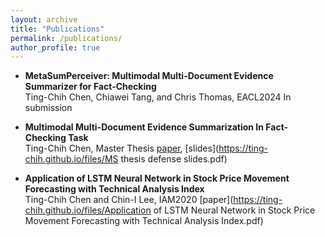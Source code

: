 ```yaml
---
layout: archive
title: "Publications"
permalink: /publications/
author_profile: true
---
```


- **MetaSumPerceiver: Multimodal Multi-Document Evidence Summarizer for Fact-Checking**  
Ting-Chih Chen, Chiawei Tang, and Chris Thomas, EACL2024 In submission

- **Multimodal Multi-Document Evidence Summarization In Fact-Checking Task**  
Ting-Chih Chen, Master Thesis [paper](), [slides](https://ting-chih.github.io/files/MS thesis defense slides.pdf)

- **Application of LSTM Neural Network in Stock Price Movement Forecasting with Technical Analysis Index**  
Ting-Chih Chen and Chin-I Lee, IAM2020 [paper](https://ting-chih.github.io/files/Application of LSTM Neural Network in Stock Price Movement Forecasting with Technical Analysis Index.pdf)  
